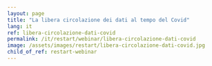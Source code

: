 ```yaml
---
layout: page
title: "La libera circolazione dei dati al tempo del Covid"
lang: it
ref: libera-circolazione-dati-covid
permalink: /it/restart/webinar/libera-circolazione-dati-covid
image: /assets/images/restart/libera-circolazione-dati-covid.jpg
child_of_ref: restart-webinar
---
```

